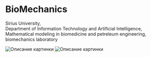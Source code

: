# BioMechanics
Sirius University,  
Department of Information Technology and Artificial Intelligence,  
Mathematical modeling in biomedicine and petreleum engineering,  
biomechanics laboratory

<image src="https://biomolecula.ru/img/content/logo-unisirius.png" alt="Описание картинки">

<image src="https://yt3.googleusercontent.com/ytc/AL5GRJXIeMRijXBvlIipDyAORbhmjUnix0HlG9GwoYmW=s900-c-k-c0x00ffffff-no-rj" alt="Описание картинки">
